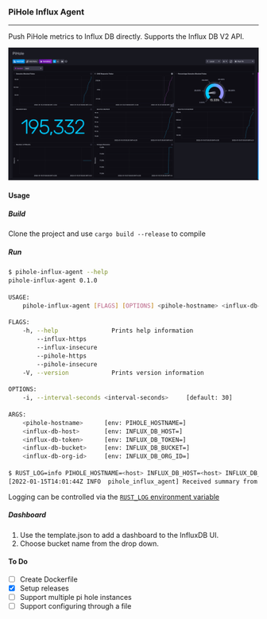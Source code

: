 ### PiHole Influx Agent
---

Push PiHole metrics to Influx DB directly. Supports the Influx DB V2 API.

![](screenshot.png)

#### Usage

##### Build

Clone the project and use `cargo build --release` to compile

##### Run

```bash
$ pihole-influx-agent --help
pihole-influx-agent 0.1.0

USAGE:
    pihole-influx-agent [FLAGS] [OPTIONS] <pihole-hostname> <influx-db-host> <influx-db-token> <influx-db-bucket> <influx-db-org-id>

FLAGS:
    -h, --help               Prints help information
        --influx-https
        --influx-insecure
        --pihole-https
        --pihole-insecure
    -V, --version            Prints version information

OPTIONS:
    -i, --interval-seconds <interval-seconds>     [default: 30]

ARGS:
    <pihole-hostname>      [env: PIHOLE_HOSTNAME=]
    <influx-db-host>       [env: INFLUX_DB_HOST=]
    <influx-db-token>      [env: INFLUX_DB_TOKEN=]
    <influx-db-bucket>     [env: INFLUX_DB_BUCKET=]
    <influx-db-org-id>     [env: INFLUX_DB_ORG_ID=]

$ RUST_LOG=info PIHOLE_HOSTNAME=<host> INFLUX_DB_HOST=<host> INFLUX_DB_TOKEN=<token> INFLUX_DB_ORG_ID=<org-id> INFLUX_DB_BUCKET=<bucket> ./target/debug/pihole-influx-agent --influx-insecure --influx-https
[2022-01-15T14:01:44Z INFO  pihole_influx_agent] Received summary from PiHole: 32457 domains blocked today
```

Logging can be controlled via the [`RUST_LOG` environment variable](https://rust-lang-nursery.github.io/rust-cookbook/development_tools/debugging/config_log.html)

##### Dashboard

1. Use the template.json to add a dashboard to the InfluxDB UI.
2. Choose bucket name from the drop down.

#### To Do

- [ ] Create Dockerfile
- [X] Setup releases
- [ ] Support multiple pi hole instances
- [ ] Support configuring through a file
